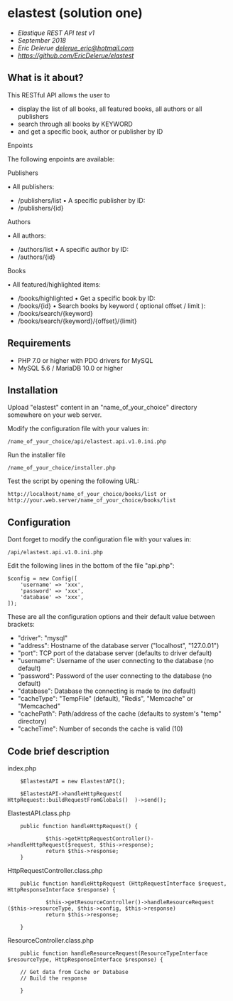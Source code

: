 # elastest (solution one)

- *Elastique REST API test v1*
- *September 2018*
- *Eric Delerue delerue_eric@hotmail.com*
- *https://github.com/EricDelerue/elastest*

## What is it about?

This RESTful API allows the user to 

- display the list of all books, all featured books, all authors or all publishers
- search through all books by KEYWORD
- and get a specific book, author or publisher by ID

Enpoints

The following enpoints are available:

Publishers 

• All publishers:
- /publishers/list
• A specific publisher by ID:
- /publishers/{id}
	
Authors 

• All authors:
- /authors/list
• A specific author by ID:
- /authors/{id}

Books 

• All featured/highlighted items:
- /books/highlighted
• Get a specific book by ID:
- /books/{id} 
• Search books by keyword ( optional offset / limit ):
- /books/search/{keyword}
- /books/search/{keyword}/{offset}/{limit}
	

## Requirements

  - PHP 7.0 or higher with PDO drivers for MySQL
  - MySQL 5.6 / MariaDB 10.0 or higher

## Installation

Upload "elastest" content in an "name_of_your_choice" directory somewhere on your web server.

Modify the configuration file with your values in:

    /name_of_your_choice/api/elastest.api.v1.0.ini.php

Run the installer file

    /name_of_your_choice/installer.php 
    
Test the script by opening the following URL:

    http://localhost/name_of_your_choice/books/list or http://your.web.server/name_of_your_choice/books/list

## Configuration

Dont forget to modify the configuration file with your values in:

    /api/elastest.api.v1.0.ini.php

Edit the following lines in the bottom of the file "api.php":

    $config = new Config([
        'username' => 'xxx',
        'password' => 'xxx',
        'database' => 'xxx',
    ]);

These are all the configuration options and their default value between brackets:

- "driver": "mysql"
- "address": Hostname of the database server ("localhost", "127.0.01")
- "port": TCP port of the database server (defaults to driver default)
- "username": Username of the user connecting to the database (no default)
- "password": Password of the user connecting to the database (no default)
- "database": Database the connecting is made to (no default)
- "cacheType": "TempFile" (default), "Redis", "Memcache" or "Memcached"
- "cachePath": Path/address of the cache (defaults to system's "temp" directory)
- "cacheTime": Number of seconds the cache is valid (10)


## Code brief description	


index.php

		$ElastestAPI = new ElastestAPI();

		$ElastestAPI->handleHttpRequest(  HttpRequest::buildRequestFromGlobals()  )->send();

ElastestAPI.class.php

		public function handleHttpRequest() {

				$this->getHttpRequestController()->handleHttpRequest($request, $this->response);
				return $this->response;
		}
	
HttpRequestController.class.php

		public function handleHttpRequest (HttpRequestInterface $request, HttpResponseInterface $response) {
		
				$this->getResourceController()->handleResourceRequest ($this->resourceType, $this->config, $this->response)
				return $this->response;
				
		}
	
ResourceController.class.php

		public function handleResourceRequest(ResourceTypeInterface $resourceType, HttpResponseInterface $response) {

		// Get data from Cache or Database
		// Build the response 

		}
